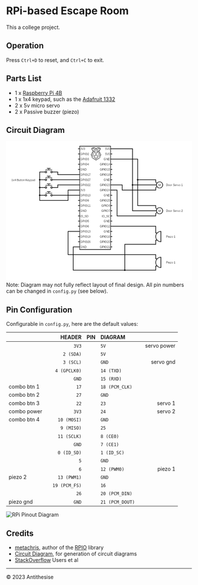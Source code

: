# RPi-based Escape Room
This a college project.

## Operation
Press `Ctrl+D` to reset, and `Ctrl+C` to exit.

## Parts List
- 1 x [Raspberry Pi 4B](https://www.raspberrypi.com/products/raspberry-pi-4-model-b/)
- 1 x 1x4 keypad, such as the [Adafruit 1332](https://www.adafruit.com/product/1332)
- 2 x 5v micro servo
- 2 x Passive buzzer (piezo)

## Circuit Diagram
![Circuit Diagram](circuit.png)
Note: Diagram may not fully reflect layout of final design. All pin numbers can be changed in `config.py` (see below).

## Pin Configuration
Configurable in `config.py`, here are the default values:

|             | |        HEADER | PIN | DIAGRAM         | |             |
|:------------|-|--------------:|:---:|:----------------|-|------------:|
|             | |         `3V3` |     | `5V`            | | servo power |
|             | |     `2 (SDA)` |     | `5V`            | |             |
|             | |     `3 (SCL)` |     | `GND`           | | servo gnd   |
|             | |  `4 (GPCLK0)` |     | `14 (TXD)`      | |             |
|             | |         `GND` |     | `15 (RXD)`      | |             |
| combo btn 1 | |          `17` |     | `18 (PCM_CLK)`  | |             |
| combo btn 2 | |          `27` |     | `GND`           | |             |
| combo btn 3 | |          `22` |     | `23`            | | servo 1     |
| combo power | |         `3V3` |     | `24`            | | servo 2     |
| combo btn 4 | |   `10 (MOSI)` |     | `GND`           | |             |
|             | |    `9 (MISO)` |     | `25`            | |             |
|             | |   `11 (SCLK)` |     | `8 (CE0)`       | |             |
|             | |         `GND` |     | `7 (CE1)`       | |             |
|             | |   `0 (ID_SD)` |     | `1 (ID_SC)`     | |             |
|             | |           `5` |     | `GND`           | |             |
|             | |           `6` |     | `12 (PWM0)`     | | piezo 1     |
| piezo 2     | |   `13 (PWM1)` |     | `GND`           | |             |
|             | | `19 (PCM_FS)` |     | `16`            | |             |
|             | |          `26` |     | `20 (PCM_DIN)`  | |             |
| piezo gnd   | |         `GND` |     | `21 (PCM_DOUT)` | |             |

![RPi Pinout Diagram](https://www.raspberrypi.com/documentation/computers/images/GPIO-Pinout-Diagram-2.png)

## Credits
- [metachris](https://github.com/metachris), author of the [RPIO](https://github.com/metachris/RPIO) library
- [Circuit Diagram](https://www.circuit-diargam.org), for generation of circuit diagrams
- [StackOverflow](https://stackoverflow.com/) Users et al

---
© 2023 Antithesise